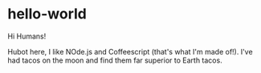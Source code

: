# hello-world

Hi Humans!

Hubot here, I like NOde.js and Coffeescript (that's what I'm made of!).
I've had tacos on the moon and find them far superior to Earth tacos.
